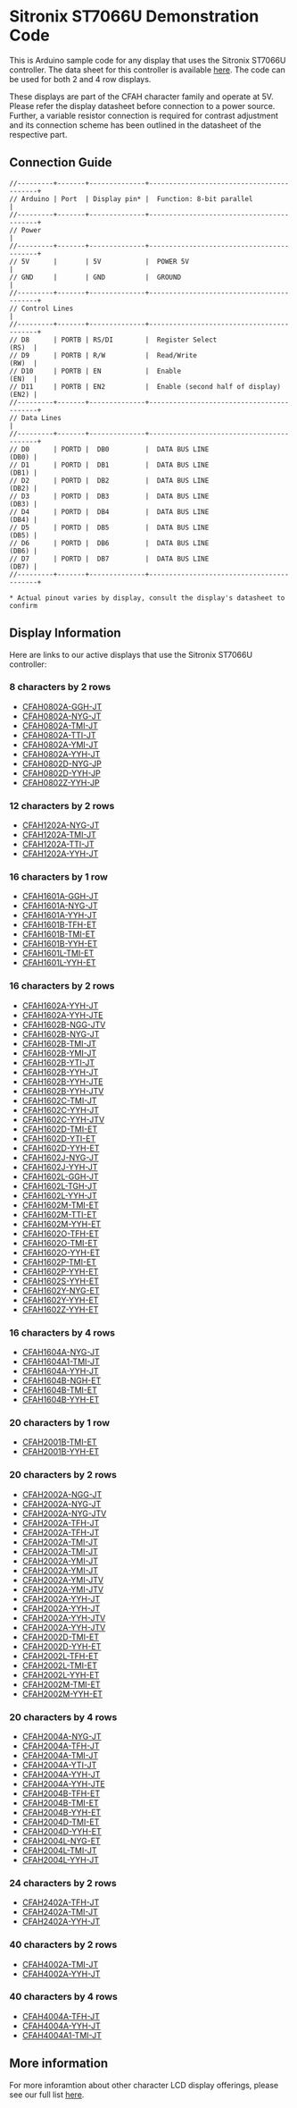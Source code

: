 # Sitronix ST7066U Demonstration Code

This is Arduino sample code for any display that uses the Sitronix ST7066U controller. The data sheet for this controller is available [here](https://www.crystalfontz.com/controllers/Sitronix/ST7066U/). The code can be used for both 2 and 4 row displays.

These displays are part of the CFAH character family and operate at 5V. Please refer the display datasheet before connection to a power source. Further, a variable resistor connection is required for contrast adjustment and its connection scheme has been outlined in the datasheet of the respective part.

## Connection Guide
```
//---------+-------+--------------+------------------------------------------+
// Arduino | Port  | Display pin* |  Function: 8-bit parallel                |
//---------+-------+--------------+------------------------------------------+
// Power                                                                     |
//---------+-------+--------------+------------------------------------------+
// 5V      |       | 5V           |  POWER 5V                                |
// GND     |       | GND          |  GROUND                                  |
//---------+-------+--------------+------------------------------------------+
// Control Lines                                                             |
//---------+-------+--------------+------------------------------------------+
// D8      | PORTB | RS/DI        |  Register Select                   (RS)  |
// D9      | PORTB | R/W          |  Read/Write                        (RW)  |
// D10     | PORTB | EN           |  Enable                            (EN)  |
// D11     | PORTB | EN2          |  Enable (second half of display)   (EN2) |
//---------+-------+--------------+------------------------------------------+
// Data Lines                                                                |
//---------+-------+--------------+------------------------------------------+
// D0      | PORTD |  DB0         |  DATA BUS LINE                     (DB0) |
// D1      | PORTD |  DB1         |  DATA BUS LINE                     (DB1) |
// D2      | PORTD |  DB2         |  DATA BUS LINE                     (DB2) |
// D3      | PORTD |  DB3         |  DATA BUS LINE                     (DB3) |
// D4      | PORTD |  DB4         |  DATA BUS LINE                     (DB4) |
// D5      | PORTD |  DB5         |  DATA BUS LINE                     (DB5) |
// D6      | PORTD |  DB6         |  DATA BUS LINE                     (DB6) |
// D7      | PORTD |  DB7         |  DATA BUS LINE                     (DB7) |
//---------+-------+--------------+------------------------------------------+

* Actual pinout varies by display, consult the display's datasheet to confirm
```

## Display Information
Here are links to our active displays that use the Sitronix ST7066U controller:

### 8 characters by 2 rows
- [CFAH0802A-GGH-JT](https://www.crystalfontz.com/product/cfah0802agghjt-8x2-character-display)
- [CFAH0802A-NYG-JT](https://www.crystalfontz.com/product/cfah0802anygjt-display-module-text-8x2)
- [CFAH0802A-TMI-JT](https://www.crystalfontz.com/product/cfah0802atmijt-lcd-8x2-character-module)
- [CFAH0802A-TTI-JT](https://www.crystalfontz.com/product/cfah0802attijt-display-module-8x2-character)
- [CFAH0802A-YMI-JT](https://www.crystalfontz.com/product/cfah0802aymijt-character-lcd-8x2)
- [CFAH0802A-YYH-JT](https://www.crystalfontz.com/product/cfah0802ayyhjt-lcd-character-display-8x2)
- [CFAH0802D-NYG-JP](https://www.crystalfontz.com/product/cfah0802dnygjp-8x2-character-lcd)
- [CFAH0802D-YYH-JP](https://www.crystalfontz.com/product/cfah0802dyyhjp-8x2-sunlight-readable-character-lcd)
- [CFAH0802Z-YYH-JP](https://www.crystalfontz.com/product/cfah0802zyyhjp-character-display-module-8x2)

### 12 characters by 2 rows
- [CFAH1202A-NYG-JT](https://www.crystalfontz.com/product/cfah1202anygjt-lcd-display-alphanumeric-12x2)
- [CFAH1202A-TMI-JT](https://www.crystalfontz.com/product/cfah1202atmijt-12x2-character-lcd)
- [CFAH1202A-TTI-JT](https://www.crystalfontz.com/product/cfah1202attijt-12x2-character-lcd-display)
- [CFAH1202A-YYH-JT](https://www.crystalfontz.com/product/cfah1202ayyhjt-12x2-lcd-display-alphanumeric)

### 16 characters by 1 row
- [CFAH1601A-GGH-JT](https://www.crystalfontz.com/product/cfah1601agghjt-lcd-display-16x1-sunlight-readable)
- [CFAH1601A-NYG-JT](https://www.crystalfontz.com/product/cfah1601anygjt-16x1-character-lcd-sunlight-readable)
- [CFAH1601A-YYH-JT](https://www.crystalfontz.com/product/cfah1601ayyhjt-character-display-16x1-lcd)
- [CFAH1601B-TFH-ET](https://www.crystalfontz.com/product/cfah1601btfhet-16x1-character-display-module)
- [CFAH1601B-TMI-ET](https://www.crystalfontz.com/product/cfah1601btmiet-16x1-lcd-character-display)
- [CFAH1601B-YYH-ET](https://www.crystalfontz.com/product/cfah1601byyhet-16x1-display-module-character)
- [CFAH1601L-TMI-ET](https://www.crystalfontz.com/product/cfah1601ltmiet-large-character-display-16x1-lcd)
- [CFAH1601L-YYH-ET](https://www.crystalfontz.com/product/cfah1601lyyhet-lcd-display-16x1-sunlight-readable)

### 16 characters by 2 rows
- [CFAH1602A-YYH-JT](https://www.crystalfontz.com/product/cfah1602ayyhjt-16x2-display-module-text)
- [CFAH1602A-YYH-JTE](https://www.crystalfontz.com/product/cfah1602ayyhjte-character-lcd-16x2)
- [CFAH1602B-NGG-JTV](https://www.crystalfontz.com/product/cfah1602bnggjtv-lcd-16x2-character-display)
- [CFAH1602B-NYG-JT](https://www.crystalfontz.com/product/cfah1602bnygjt-16x2-display-module-character)
- [CFAH1602B-TMI-JT](https://www.crystalfontz.com/product/cfah1602btmijt-16x2-character-lcd)
- [CFAH1602B-YMI-JT](https://www.crystalfontz.com/product/cfah1602bymijt-text-display-module-16x2)
- [CFAH1602B-YTI-JT](https://www.crystalfontz.com/product/cfah1602bytijt-16x2-lcd-character-display)
- [CFAH1602B-YYH-JT](https://www.crystalfontz.com/product/cfah1602byyhjt-16x2-character-display-lcd)
- [CFAH1602B-YYH-JTE](https://www.crystalfontz.com/product/cfah1602byyhjte-character-display-16x2)
- [CFAH1602B-YYH-JTV](https://www.crystalfontz.com/product/cfah1602byyhjtv-alphanumeric-lcd-display-16x2)
- [CFAH1602C-TMI-JT](https://www.crystalfontz.com/product/cfah1602ctmijt-16x2-character-display)
- [CFAH1602C-YYH-JT](https://www.crystalfontz.com/product/cfah1602cyyhjt-character-display-16x2)
- [CFAH1602C-YYH-JTV](https://www.crystalfontz.com/product/cfah1602cyyhjtv-lcd-16x2-character-display)
- [CFAH1602D-TMI-ET](https://www.crystalfontz.com/product/cfah1602dtmiet-16x2-text-display-module)
- [CFAH1602D-YTI-ET](https://www.crystalfontz.com/product/cfah1602dytiet-display-module-text-16x2)
- [CFAH1602D-YYH-ET](https://www.crystalfontz.com/product/cfah1602dyyhet-16x2-character-lcd)
- [CFAH1602J-NYG-JT](https://www.crystalfontz.com/product/cfah1602jnygjt-character-display-16x2)
- [CFAH1602J-YYH-JT](https://www.crystalfontz.com/product/cfah1602jyyhjt-lcd-display-16x2-alphanumeric)
- [CFAH1602L-GGH-JT](https://www.crystalfontz.com/product/cfah1602lgghjt-lcd-character-module-16x2)
- [CFAH1602L-TGH-JT](https://www.crystalfontz.com/product/cfah1602ltghjt-16x2-character-lcd)
- [CFAH1602L-YYH-JT](https://www.crystalfontz.com/product/cfah1602lyyhjt-character-display-16x2-lcd)
- [CFAH1602M-TMI-ET](https://www.crystalfontz.com/product/cfah1602mtmiet-character-lcd-display-16x2)
- [CFAH1602M-TTI-ET](https://www.crystalfontz.com/product/cfah1602mttiet-black-and-white-16x2-display-module)
- [CFAH1602M-YYH-ET](https://www.crystalfontz.com/product/cfah1602myyhet-16x2-character-display-module)
- [CFAH1602O-TFH-ET](https://www.crystalfontz.com/product/cfah1602otfhet-16x2-alphanumeric-lcd-display)
- [CFAH1602O-TMI-ET](https://www.crystalfontz.com/product/cfah1602otmiet-character-display-lcd-16x2)
- [CFAH1602O-YYH-ET](https://www.crystalfontz.com/product/cfah1602oyyhet-lcd-display-sunlight-16x2)
- [CFAH1602P-TMI-ET](https://www.crystalfontz.com/product/cfah1602ptmiet-character-display-16x2)
- [CFAH1602P-YYH-ET](https://www.crystalfontz.com/product/cfah1602pyyhet-display-module-16x2-character)
- [CFAH1602S-YYH-ET](https://www.crystalfontz.com/product/cfah1602syyhet-character-display-module-16x2)
- [CFAH1602Y-NYG-ET](https://www.crystalfontz.com/product/cfah1602ynyget-character-display-module-16x2)
- [CFAH1602Y-YYH-ET](https://www.crystalfontz.com/product/cfah1602yyyhet-16x2-display-module-text)
- [CFAH1602Z-YYH-ET](https://www.crystalfontz.com/product/cfah1602zyyhet-16x2-lcd-character-display)

### 16 characters by 4 rows
- [CFAH1604A-NYG-JT](https://www.crystalfontz.com/product/cfah1604anygjt-lcd-display-alphanumeric-16x4)
- [CFAH1604A1-TMI-JT](https://www.crystalfontz.com/product/cfah1604a1tmijt-character-display-16x4)
- [CFAH1604A-YYH-JT](https://www.crystalfontz.com/product/cfah1604ayyhjt-character-display-16x4)
- [CFAH1604B-NGH-ET](https://www.crystalfontz.com/product/cfah1604bnghet-character-lcd-16x4)
- [CFAH1604B-TMI-ET](https://www.crystalfontz.com/product/cfah1604btmiet-lcd-16x4-character-display)
- [CFAH1604B-YYH-ET](https://www.crystalfontz.com/product/cfah1604byyhet-16x4-character-lcd)

### 20 characters by 1 row
- [CFAH2001B-TMI-ET](https://www.crystalfontz.com/product/cfah2001btmiet-20x1-character-display-module)
- [CFAH2001B-YYH-ET](https://www.crystalfontz.com/product/cfah2001byyhet-character-lcd-20x1)

### 20 characters by 2 rows
- [CFAH2002A-NGG-JT](https://www.crystalfontz.com/product/cfah2002anggjt-20x2-character-lcd)
- [CFAH2002A-NYG-JT](https://www.crystalfontz.com/product/cfah2002anygjt-display-module-text-20x2)
- [CFAH2002A-NYG-JTV](https://www.crystalfontz.com/product/cfah2002anygjtv-lcd-20x2-character-module)
- [CFAH2002A-TFH-JT](https://www.crystalfontz.com/product/cfah2002atfhjt-lcd-display-20x2-alphanumeric)
- [CFAH2002A-TFH-JT](https://www.crystalfontz.com/product/cfah2002a1tfhjt-lcd-display-20x2-alphanumeric)
- [CFAH2002A-TMI-JT](https://www.crystalfontz.com/product/cfah2002atmijt-20x2-character-display-module)
- [CFAH2002A-TMI-JT](https://www.crystalfontz.com/product/cfah2002a1tmijt-20x2-character-display-module)
- [CFAH2002A-YMI-JT](https://www.crystalfontz.com/product/cfah2002aymijt-character-module-lcd-20x2)
- [CFAH2002A-YMI-JT](https://www.crystalfontz.com/product/cfah2002a1ymijt-character-module-lcd-20x2)
- [CFAH2002A-YMI-JTV](https://www.crystalfontz.com/product/cfah2002aymijtv-character-display-20x2)
- [CFAH2002A-YMI-JTV](https://www.crystalfontz.com/product/cfah2002a1ymijtv-character-display-20x2)
- [CFAH2002A-YYH-JT](https://www.crystalfontz.com/product/cfah2002ayyhjt-character-20x2-display-module)
- [CFAH2002A-YYH-JT](https://www.crystalfontz.com/product/cfah2002a1yyhjt-character-20x2-display-module)
- [CFAH2002A-YYH-JTV](https://www.crystalfontz.com/product/cfah2002ayyhjtv-20x2-display-module-text)
- [CFAH2002A-YYH-JTV](https://www.crystalfontz.com/product/cfah2002a1yyhjtv-20x2-display-module-text)
- [CFAH2002D-TMI-ET](https://www.crystalfontz.com/product/cfah2002dtmiet-character-lcd-20x2)
- [CFAH2002D-YYH-ET](https://www.crystalfontz.com/product/cfah2002dyyhet-character-lcd-20x2)
- [CFAH2002L-TFH-ET](https://www.crystalfontz.com/product/cfah2002ltfhet-character-display-lcd-20x2)
- [CFAH2002L-TMI-ET](https://www.crystalfontz.com/product/cfah2002ltmiet-character-module-lcd-20x2)
- [CFAH2002L-YYH-ET](https://www.crystalfontz.com/product/cfah2002lyyhet-character-20x2-display-module)
- [CFAH2002M-TMI-ET](https://www.crystalfontz.com/product/cfah2002mtmiet-character-lcd-20x2)
- [CFAH2002M-YYH-ET](https://www.crystalfontz.com/product/cfah2002myyhet-20x2-character-display-module)

### 20 characters by 4 rows
- [CFAH2004A-NYG-JT](https://www.crystalfontz.com/product/cfah2004anygjt-lcd-20x4-character-module)
- [CFAH2004A-TFH-JT](https://www.crystalfontz.com/product/cfah2004atfhjt-lcd-display-alphanumeric-20x4)
- [CFAH2004A-TMI-JT](https://www.crystalfontz.com/product/cfah2004atmijt-display-module-20x4-character)
- [CFAH2004A-YTI-JT](https://www.crystalfontz.com/product/cfah2004aytijt-character-display-20x4)
- [CFAH2004A-YYH-JT](https://www.crystalfontz.com/product/cfah2004ayyhjt-20x4-lcd-display-alphanumeric)
- [CFAH2004A-YYH-JTE](https://www.crystalfontz.com/product/cfah2004ayyhjte-20x4-character-display)
- [CFAH2004B-TFH-ET](https://www.crystalfontz.com/product/cfah2004btfhet-20x4-lcd-character-module)
- [CFAH2004B-TMI-ET](https://www.crystalfontz.com/product/cfah2004btmiet-20x4-character-lcd)
- [CFAH2004B-YYH-ET](https://www.crystalfontz.com/product/cfah2004byyhet-alphanumeric-20x4-lcd-display)
- [CFAH2004D-TMI-ET](https://www.crystalfontz.com/product/cfah2004dtmiet-character-display-20x4)
- [CFAH2004D-YYH-ET](https://www.crystalfontz.com/product/cfah2004dyyhet-lcd-character-display-20x4)
- [CFAH2004L-NYG-ET](https://www.crystalfontz.com/product/cfah2004lnyget-20x4-character-display)
- [CFAH2004L-TMI-JT](https://www.crystalfontz.com/product/cfah2004ltmijt-character-display-20x4)
- [CFAH2004L-YYH-JT](https://www.crystalfontz.com/product/cfah2004lyyhjt-display-module-character-20x4)

### 24 characters by 2 rows
- [CFAH2402A-TFH-JT](https://www.crystalfontz.com/product/cfah2402atfhjt-character-display-module-24x2)
- [CFAH2402A-TMI-JT](https://www.crystalfontz.com/product/cfah2402atmijt-character-lcd-24x2)
- [CFAH2402A-YYH-JT](https://www.crystalfontz.com/product/cfah2402ayyhjt-text-display-module-24x2)

### 40 characters by 2 rows
- [CFAH4002A-TMI-JT](https://www.crystalfontz.com/product/cfah4002atmijt-text-display-module-40x2)
- [CFAH4002A-YYH-JT](https://www.crystalfontz.com/product/cfah4002ayyhjt-40x2-character-display)

### 40 characters by 4 rows
- [CFAH4004A-TFH-JT](https://www.crystalfontz.com/product/cfah4004atfhjt-character-lcd-40x4)
- [CFAH4004A-YYH-JT](https://www.crystalfontz.com/product/cfah4004ayyhjt-character-module-40x4-lcd)
- [CFAH4004A1-TMI-JT](https://www.crystalfontz.com/product/cfah4004a1tmijt)

## More information
For more inforamtion about other character LCD display offerings, please see our full list [here](https://www.crystalfontz.com/c/character-lcd-displays/21).
